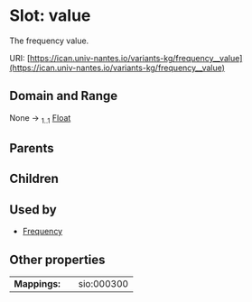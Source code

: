 
# Slot: value

The frequency value.

URI: [https://ican.univ-nantes.io/variants-kg/frequency__value](https://ican.univ-nantes.io/variants-kg/frequency__value)


## Domain and Range

None &#8594;  <sub>1..1</sub> [Float](types/Float.md)

## Parents


## Children


## Used by

 * [Frequency](Frequency.md)

## Other properties

|  |  |  |
| --- | --- | --- |
| **Mappings:** | | sio:000300 |